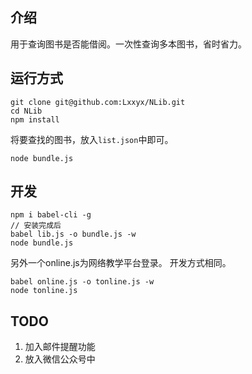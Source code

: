 ## 介绍
用于查询图书是否能借阅。一次性查询多本图书，省时省力。
## 运行方式
```
git clone git@github.com:Lxxyx/NLib.git
cd NLib
npm install
```

将要查找的图书，放入`list.json`中即可。

```
node bundle.js
```
## 开发
```
npm i babel-cli -g
// 安装完成后
babel lib.js -o bundle.js -w
node bundle.js
```
另外一个online.js为网络教学平台登录。
开发方式相同。
```
babel online.js -o tonline.js -w
node tonline.js
```
## TODO
1. 加入邮件提醒功能
2. 放入微信公众号中